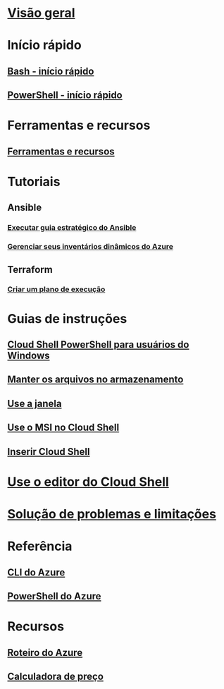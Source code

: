 # [Visão geral](overview.md)

# Início rápido
## [Bash - início rápido](quickstart.md)
## [PowerShell - início rápido](quickstart-powershell.md)

# Ferramentas e recursos
## [Ferramentas e recursos](features.md)

# Tutoriais
## Ansible
### [Executar guia estratégico do Ansible](/azure/ansible/ansible-run-playbook-in-cloudshell?toc=/azure/cloud-shell/toc.json&bc=/azure/bread/toc.json)
### [Gerenciar seus inventários dinâmicos do Azure](/azure/ansible/ansible-manage-azure-dynamic-inventories?toc=/azure/cloud-shell/toc.json&bc=/azure/bread/toc.json)
## Terraform
### [Criar um plano de execução](example-terraform-bash.md)

# Guias de instruções
## [Cloud Shell PowerShell para usuários do Windows](cloud-shell-windows-users.md)
## [Manter os arquivos no armazenamento](persisting-shell-storage.md)
## [Use a janela](using-the-shell-window.md)
## [Use o MSI no Cloud Shell](msi-authorization.md)
## [Inserir Cloud Shell](embed-cloud-shell.md)

# [Use o editor do Cloud Shell](using-cloud-shell-editor.md)

# [Solução de problemas e limitações](troubleshooting.md)

# Referência
## [CLI do Azure](/cli/azure)
## [PowerShell do Azure](/powershell/azure)

# Recursos
## [Roteiro do Azure](https://azure.microsoft.com/roadmap/?category=monitoring-management)
## [Calculadora de preço](https://azure.microsoft.com/pricing/calculator/)